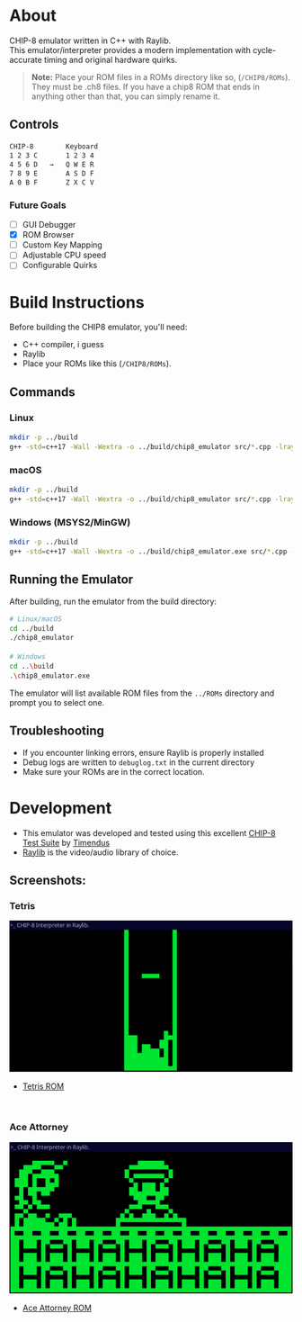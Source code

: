 # About
CHIP-8 emulator written in C++ with Raylib. <br>
This emulator/interpreter provides a modern implementation with cycle-accurate timing and original hardware quirks.
> **Note:** Place your ROM files in a ROMs directory like so, (`/CHIP8/ROMs`). They must be .ch8 files. If you have a chip8 ROM that ends in anything other than that, you can simply rename it.

## Controls
```
CHIP-8        Keyboard
1 2 3 C       1 2 3 4
4 5 6 D   →   Q W E R
7 8 9 E       A S D F
A 0 B F       Z X C V
```
### Future Goals
- [ ] GUI Debugger
- [x] ROM Browser
- [ ] Custom Key Mapping
- [ ] Adjustable CPU speed
- [ ] Configurable Quirks

# Build Instructions

Before building the CHIP8 emulator, you'll need:
- C++ compiler, i guess
- Raylib
- Place your ROMs like this (`/CHIP8/ROMs`).

## Commands

### Linux
```bash
mkdir -p ../build
g++ -std=c++17 -Wall -Wextra -o ../build/chip8_emulator src/*.cpp -lraylib -lGL -lm -lpthread -ldl -lrt -lX11
```

### macOS
```bash
mkdir -p ../build
g++ -std=c++17 -Wall -Wextra -o ../build/chip8_emulator src/*.cpp -lraylib -framework OpenGL -framework Cocoa -framework IOKit -framework CoreVideo
```

### Windows (MSYS2/MinGW)
```bash
mkdir -p ../build
g++ -std=c++17 -Wall -Wextra -o ../build/chip8_emulator.exe src/*.cpp -lraylib -lopengl32 -lgdi32 -lwinmm
```

## Running the Emulator
After building, run the emulator from the build directory:

```bash
# Linux/macOS
cd ../build
./chip8_emulator

# Windows
cd ..\build
.\chip8_emulator.exe
```
The emulator will list available ROM files from the `../ROMs` directory and prompt you to select one.

## Troubleshooting
- If you encounter linking errors, ensure Raylib is properly installed
- Debug logs are written to `debuglog.txt` in the current directory
- Make sure your ROMs are in the correct location.

# Development
- This emulator was developed and tested using this excellent [CHIP-8 Test Suite](https://github.com/Timendus/chip8-test-suite) by [Timendus](https://github.com/Timendus)
- [Raylib](https://www.raylib.com/) is the video/audio library of choice.

## Screenshots:
### Tetris
![Description](Assets/image3.png)
- [Tetris ROM](https://github.com/soupi/chip-8/tree/master/roms)
<br>

### Ace Attorney <br>
![Description](Assets/image2.png)
- [Ace Attorney ROM](https://github.com/JohnEarnest/chip8Archive/tree/master/src/8ceattourny_d3)